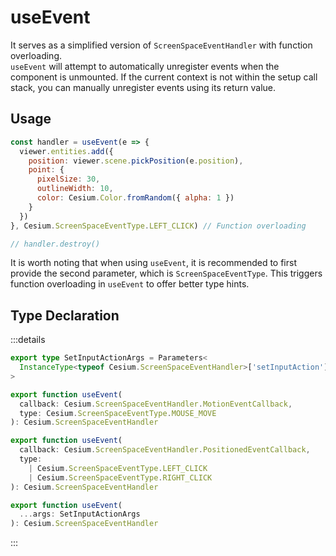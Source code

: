 # useEvent

It serves as a simplified version of `ScreenSpaceEventHandler` with function overloading.  
`useEvent` will attempt to automatically unregister events when the component is unmounted. If the current context is not within the setup call stack, you can manually unregister events using its return value.

## Usage

```js {10}
const handler = useEvent(e => {
  viewer.entities.add({
    position: viewer.scene.pickPosition(e.position),
    point: {
      pixelSize: 30,
      outlineWidth: 10,
      color: Cesium.Color.fromRandom({ alpha: 1 })
    }
  })
}, Cesium.ScreenSpaceEventType.LEFT_CLICK) // Function overloading

// handler.destroy()
```

It is worth noting that when using `useEvent`, it is recommended to first provide the second parameter, which is `ScreenSpaceEventType`. This triggers function overloading in `useEvent` to offer better type hints.

## Type Declaration

:::details

```ts
export type SetInputActionArgs = Parameters<
  InstanceType<typeof Cesium.ScreenSpaceEventHandler>['setInputAction']
>

export function useEvent(
  callback: Cesium.ScreenSpaceEventHandler.MotionEventCallback,
  type: Cesium.ScreenSpaceEventType.MOUSE_MOVE
): Cesium.ScreenSpaceEventHandler

export function useEvent(
  callback: Cesium.ScreenSpaceEventHandler.PositionedEventCallback,
  type:
    | Cesium.ScreenSpaceEventType.LEFT_CLICK
    | Cesium.ScreenSpaceEventType.RIGHT_CLICK
): Cesium.ScreenSpaceEventHandler

export function useEvent(
  ...args: SetInputActionArgs
): Cesium.ScreenSpaceEventHandler
```

:::
